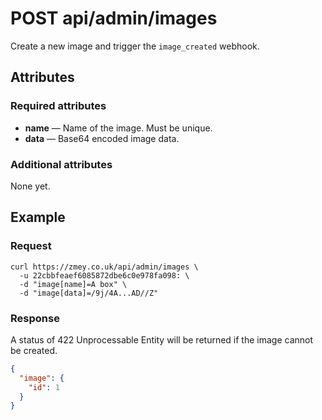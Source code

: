 # POST api/admin/images

Create a new image and trigger the `image_created` webhook.

## Attributes

### Required attributes

* **name** — Name of the image. Must be unique.
* **data** — Base64 encoded image data.

### Additional attributes

None yet.

## Example

### Request

```
curl https://zmey.co.uk/api/admin/images \
  -u 22cbbfeaef6085872dbe6c0e978fa098: \
  -d "image[name]=A box" \
  -d "image[data]=/9j/4A...AD//Z"
```

### Response

A status of 422 Unprocessable Entity will be returned if the image cannot be
created.

```json
{
  "image": {
    "id": 1
  }
}
```
